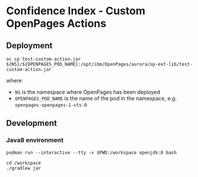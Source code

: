 # Confidence Index - Custom OpenPages Actions

## Deployment

```shell
oc cp test-custom-action.jar ${NS}/${OPENPAGES_POD_NAME}:/opt/ibm/OpenPages/aurora/op-ext-lib/test-custom-action.jar
```

where:
- `NS` is the namespace where OpenPages has been deployed
- `OPENPAGES_POD_NAME` is the name of the pod in the namespace, e.g. `openpages-openpages-1-sts-0`

## Development

### Java8 environment

```shell
podman run --interactive --tty -v $PWD:/workspace openjdk:8 bash
```

```shell
cd /workspace
./gradlew jar
```

